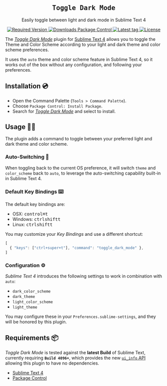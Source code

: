 <h2 align='center'><samp>Toggle Dark Mode</samp></h2>

<p align='center'>Easily toggle between light and dark mode in Sublime Text 4</p>

<p align='center'>
  <a href='https://www.sublimetext.com'>
    <img src='https://img.shields.io/badge/ST-Build%204096+-orange.svg?style=flat-square&logo=sublime-text' alt="Required Version">
  </a>
  <a href='https://packagecontrol.io/packages/toggle-dark-mode'>
    <img src='https://img.shields.io/packagecontrol/dt/toggle-dark-mode.svg?style=flat-square' alt="Downloads Package Control">
  </a>
  <a href='https://img.shields.io/github/tag/ElMassimo/sublime-toggle-dark-mode.svg?style=flat-square&logo=github'>
    <img src='https://github.com/ElMassimo/sublime-toggle-dark-mode/tags' alt="Latest tag">
  </a>
  <a href='https://github.com/ElMassimo/vite_ruby/blob/main/LICENSE.txt'>
    <img src='https://img.shields.io/badge/license-MIT-blue.svg' alt="License">
  </a>
</p>

[Sublime Text 4]: https://www.sublimetext.com/
[Package Control]: https://packagecontrol.io/installation
[package]: https://packagecontrol.io/packages/toggle-dark-mode

The [_Toggle Dark Mode_][package] plugin for [Sublime Text 4] allows you to toggle the Theme and Color Scheme
according to your light and dark theme and color scheme preferences.

It uses the `auto` theme and color scheme feature in Sublime Text 4, so it works
out of the box without any configuration, and following your preferences.

## Installation 💿

* Open the Command Palette (`Tools > Command Palette`).
* Choose `Package Control: Install Package`.
* Search for [_Toggle Dark Mode_][package] and select to install.

## Usage 🌚🌞

The plugin adds a command to toggle between your preferred light and dark theme
and color scheme.

### Auto-Switching 🤖

When toggling back to the current OS preference, it will switch `theme` and `color_scheme`
back to `auto`, to leverage the auto-switching capability built-in in Sublime Text 4.

### Default Key Bindings ⌨️

The default key bindings are:

- OSX: <kbd>control</kbd><kbd>⌘</kbd><kbd>t</kbd>
- Windows: <kbd>ctrl</kbd><kbd>shift</kbd><kbd>t</kbd>
- Linux: <kbd>ctrl</kbd><kbd>shift</kbd><kbd>t</kbd>

You may customize your _Key Bindings_ and use a different shortcut:

```js
[
  { "keys": ["ctrl+super+t"], "command": "toggle_dark_mode" },
]
```

### Configuration ⚙️

_Sublime Text 4_ introduces the following settings to work in combination with `auto`:

- `dark_color_scheme`
- `dark_theme`
- `light_color_scheme`
- `light_theme`

You may configure these in your `Preferences.sublime-settings`, and they will be
honored by this plugin.

## Requirements 📦

_Toggle Dark Mode_ is tested against the **latest Build** of Sublime Text, currently requiring **`Build 4096+`**, which provides the new [`ui_info` API](https://www.sublimetext.com/docs/api_reference.html#sublime:ver-dev) allowing this plugin to have no dependencies.

* [Sublime Text 4]
* [Package Control]
